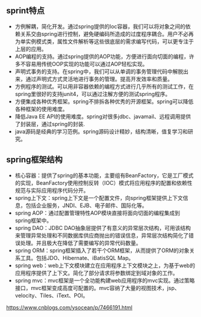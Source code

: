## sprint特点
* 方例解耦，简化开发。通过spring提供的Ioc容器，我们可以将对象之间的依赖关系交由spring进行控制，避免硬编码所造成的过度程序耦合。用户不必再为单实例模式类，属性文件解析等这些很底层的需求编写代码，可以更专注于上层的应用。
* AOP编程的支持。通过spring提供的AOP功能，方便进行面向切面的编程，许多不容易用传统OOP实现的功能可以通过AOP轻松实现。
* 声明式事务的支持。在spring中，我们可以从单调的事务管理代码中解脱出来，通过声明式方式灵活地进行事务的管理。提高开发效率和质量。
* 方例程序的测试。可以用非容器依赖的编程方式进行几乎所有的测试工作，在spring里很好的支持junit4，可以通过注解方便的测试spring程序。
* 方便集成各种优秀框架。spring不排拆各种优秀的开源框架。spring可以降低各种框架的使用难度。
* 降低Java EE API的使用难度。spring对很多jdbc、javamail、远程调用提供了封装层，通过spring的封装.
* java源码是经典的学习范例。spring源码设计精妙，结构清晰，值复学习和研究。

## spring框架结构
* 核心容器：提供了spring的基本功能，主要组有BeanFactory，它是工厂模式的实现，BeanFactory使用控制反转（IOC）模式将应用程序的配置和依赖性规范与实际应用程序代码分开。
* spring上下文：spring上下文是一个配置文件，向spring框架提供上下文信息，包括企业服务，JNDI、EJB、电子邮件、国际化等。
* spring AOP：通过配置管理特性AOP模块直接将面向切面的编程集成到spring框架中。
* spring DAO：JDBC DAO抽象层提供了有意义的异常层次结构，可用该结构来管理异常处理和不同数据库供应商抛出的错误信息，异常层次结构简化了错误处理。并且极大在降低了需要编写的异常代码数量。
* spring ORM：spring框架插入了若干个ORM框架，从而提供了ORM的对象关系工具。包括JDO、Hibernate、iBatisSQL Map。
* spring web：web上下文模块建立在应用程序上下文模块之上，为基于web的应用程序提供了上下文。简化了部分请求将参数绑定到域对象的工作。
* spring mvc：mvc框架是一个全功能构建web应用程序的mvc实现。通过策略接口，mvc框架变成高度可配置的。mvc容纳了大量的视图技术，jsp、velocity、Tiles、iText、POI。


https://www.cnblogs.com/ysocean/p/7466191.html